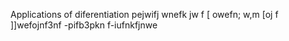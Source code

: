 Applications of diferentiation
pejwifj	wnefk	jw f [	owefn;	w,m [oj	f ]]wefojnf3nf -pifb3pkn f-iufnkfjnwe